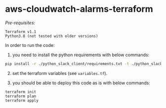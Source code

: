 # aws-cloudwatch-alarms-terraform

*Pre-requisites:*

```
Terraform v1.1
Python3.8 (not tested with older versions)
```


In order to run the code:

1. you need to install the python requirements with below commands:

```bash
pip install -r ./python_slack_client/requirements.txt -t ./python_slack_client
```

2. set the terraform variables (see `variables.tf`).

3. you should be able to deploy this code as is with below commands:

```
terraform init
terraform plan
terraform apply
```
